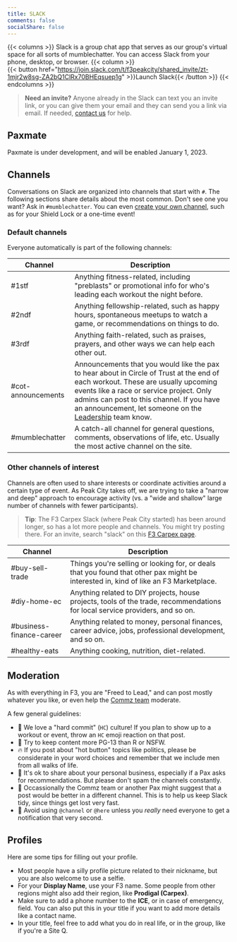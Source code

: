 ```yaml
---
title: SLACK
comments: false
socialShare: false
---
```


{{< columns >}}
Slack is a group chat app that serves as our group's virtual space for all sorts of mumblechatter. You can access Slack from your phone, desktop, or browser.
{{< column >}}
<br>
{{< button href="https://join.slack.com/t/f3peakcity/shared_invite/zt-1mjr2w8sg-ZA2bQ1ClRx70BHEqsuep1g" >}}Launch Slack{{< /button >}}
{{< endcolumns >}}

> **Need an invite?** Anyone already in the Slack can text you an invite link, or you can give them your email and they can send you a link via email. If needed, [contact us](/contact) for help.

## Paxmate

Paxmate is under development, and will be enabled January 1, 2023.

## Channels

Conversations on Slack are organized into channels that start with `#`. The following sections share details about the most common. Don't see one you want? Ask in `#mumblechatter`. You can even [create your own channel](https://slack.com/help/articles/201402297-Create-a-channel), such as for your Shield Lock or a one-time event!

### Default channels

Everyone automatically is part of the following channels:

| Channel            | Description                                                                                                                                                                                                                                                                                          |
| ------------------ | ---------------------------------------------------------------------------------------------------------------------------------------------------------------------------------------------------------------------------------------------------------------------------------------------------- |
| #1stf              | Anything fitness-related, including "preblasts" or promotional info for who's leading each workout the night before.                                                                                                                                                                                 |
| #2ndf              | Anything fellowship-related, such as happy hours, spontaneous meetups to watch a game, or recommendations on things to do.                                                                                                                                                                           |
| #3rdf              | Anything faith-related, such as praises, prayers, and other ways we can help each other out.                                                                                                                                                                                                         |
| #cot-announcements | Announcements that you would like the pax to hear about in Circle of Trust at the end of each workout. These are usually upcoming events like a race or service project. Only admins can post to this channel. If you have an announcement, let someone on the [Leadership](/leadership/) team know. |
| #mumblechatter     | A catch-all channel for general questions, comments, observations of life, etc. Usually the most active channel on the site.                                                                                                                                                                         |

### Other channels of interest

Channels are often used to share interests or coordinate activities around a certain type of event. As Peak City takes off, we are trying to take a "narrow and deep" approach to encourage activity (vs. a "wide and shallow" large number of channels with fewer participants).

> **Tip**: The F3 Carpex Slack (where Peak City started) has been around longer, so has a lot more people and channels. You might try posting there. For an invite, search "slack" on this [F3 Carpex page](https://f3carpex.com/links/).

| Channel                  | Description                                                                                                                          |
| ------------------------ | ------------------------------------------------------------------------------------------------------------------------------------ |
| #buy-sell-trade          | Things you're selling or looking for, or deals that you found that other pax might be interested in, kind of like an F3 Marketplace. |
| #diy-home-ec             | Anything related to DIY projects, house projects, tools of the trade, recommendations for local service providers, and so on.        |
| #business-finance-career | Anything related to money, personal finances, career advice, jobs, professional development, and so on.                              |
| #healthy-eats            | Anything cooking, nutrition, diet-related.                                                                                           |

## Moderation

As with everything in F3, you are "Freed to Lead," and can post mostly whatever you like, or even help the [Commz team](/leadership/) moderate.

A few general guidelines:

- 💪 We love a "hard commit" (`HC`) culture! If you plan to show up to a workout or event, throw an `HC` emoji reaction on that post.
- 🙈 Try to keep content more PG-13 than R or NSFW.
- 🔥 If you post about "hot button" topics like politics, please be considerate in your word choices and remember that we include men from all walks of life.
- 🤑 It's ok to share about your personal business, especially if a Pax asks for recommendations. But please don't spam the channels constantly.
- 🧹 Occassionally the Commz team or another Pax might suggest that a post would be better in a different channel. This is to help us keep Slack tidy, since things get lost very fast.
- 🚨 Avoid using `@channel` or `@here` unless you _really_ need everyone to get a notification that very second.

## Profiles

Here are some tips for filling out your profile.

- Most people have a silly profile picture related to their nickname, but you are also welcome to use a selfie.
- For your **Display Name**, use your F3 name. Some people from other regions might also add their region, like **Prodigal (Carpex)**.
- Make sure to add a phone number to the **ICE**, or in case of emergency, field. You can also put this in your title if you want to add more details like a contact name.
- In your title, feel free to add what you do in real life, or in the group, like if you're a Site Q.
